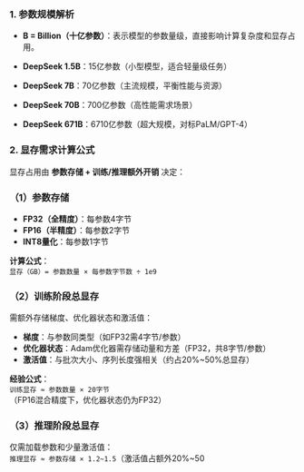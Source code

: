 ### **1. 参数规模解析**

- **B = Billion（十亿参数）**：表示模型的参数量级，直接影响计算复杂度和显存占用。

- **DeepSeek 1.5B**：15亿参数（小型模型，适合轻量级任务）
- **DeepSeek 7B**：70亿参数（主流规模，平衡性能与资源）
- **DeepSeek 70B**：700亿参数（高性能需求场景）
- **DeepSeek 671B**：6710亿参数（超大规模，对标PaLM/GPT-4）

### **2. 显存需求计算公式**

显存占用由 **参数存储 + 训练/推理额外开销** 决定：

### **（1）参数存储**

- **FP32（全精度）**：每参数4字节
- **FP16（半精度）**：每参数2字节
- **INT8量化**：每参数1字节

**计算公式**：  
`显存（GB）= 参数数量 × 每参数字节数 ÷ 1e9`

### **（2）训练阶段总显存**

需额外存储梯度、优化器状态和激活值：

- **梯度**：与参数同类型（如FP32需4字节/参数）
- **优化器状态**：Adam优化器需存储动量和方差（FP32，共8字节/参数）
- **激活值**：与批次大小、序列长度强相关（约占20%~50%总显存）

**经验公式**：  
`训练显存 ≈ 参数数量 × 20字节`  
（FP16混合精度下，优化器状态仍为FP32）

### **（3）推理阶段总显存**

仅需加载参数和少量激活值：  
`推理显存 ≈ 参数存储 × 1.2~1.5`（激活值占额外20%~50